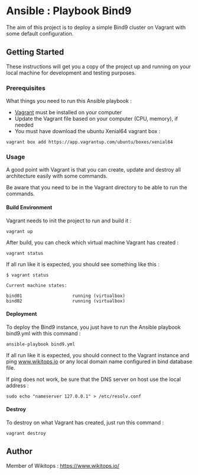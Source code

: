 # Ansible : Playbook Bind9
The aim of this project is to deploy a simple Bind9 cluster on Vagrant with some default configuration.

## Getting Started

These instructions will get you a copy of the project up and running on your local machine for development and testing purposes.

### Prerequisites

What things you need to run this Ansible playbook :

* [Vagrant](https://www.vagrantup.com/docs/installation/) must be installed on your computer
* Update the Vagrant file based on your computer (CPU, memory), if needed
* You must have download the ubuntu Xenial64 vagrant box :

```
vagrant box add https://app.vagrantup.com/ubuntu/boxes/xenial64
```

### Usage

A good point with Vagrant is that you can create, update and destroy all architecture easily with some commands.

Be aware that you need to be in the Vagrant directory to be able to run the commands.

#### Build Environment

Vagrant needs to init the project to run and build it :

```
vagrant up
```

After build, you can check which virtual machine Vagrant has created :

```
vagrant status
```

If all run like it is expected, you should see something like this :

```
$ vagrant status

Current machine states:

bind01                   running (virtualbox)
bind02                   running (virtualbox)
```

#### Deployment

To deploy the Bind9 instance, you just have to run the Ansible playbook bind9.yml with this command :

```
ansible-playbook bind9.yml
```

If all run like it is expected, you should connect to the Vagrant instance and ping www.wikitops.io or any local domain name configured in bind database file.

If ping does not work, be sure that the DNS server on host use the local address :

```
sudo echo "nameserver 127.0.0.1" > /etc/resolv.conf
```

#### Destroy

To destroy on what Vagrant has created, just run this command :

```
vagrant destroy
```

## Author

Member of Wikitops : https://www.wikitops.io/
